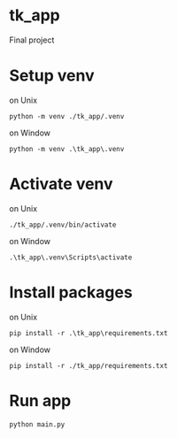 # tk_app

Final project

# Setup venv

on Unix

```
python -m venv ./tk_app/.venv
```

on Window

```
python -m venv .\tk_app\.venv
```

# Activate venv

on Unix

```
./tk_app/.venv/bin/activate
```

on Window

```
.\tk_app\.venv\Scripts\activate
```

# Install packages

on Unix

```
pip install -r .\tk_app\requirements.txt
```

on Window

```
pip install -r ./tk_app/requirements.txt
```

# Run app

```
python main.py
```
